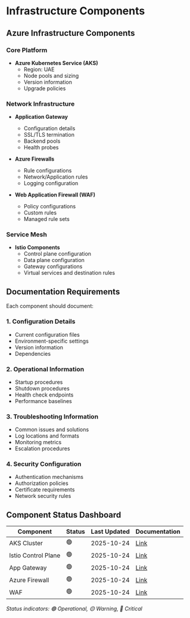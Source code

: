 # Infrastructure Components

## Azure Infrastructure Components

### Core Platform
- **Azure Kubernetes Service (AKS)**
  - Region: UAE
  - Node pools and sizing
  - Version information
  - Upgrade policies

### Network Infrastructure  
- **Application Gateway**
  - Configuration details
  - SSL/TLS termination
  - Backend pools
  - Health probes

- **Azure Firewalls**
  - Rule configurations
  - Network/Application rules
  - Logging configuration

- **Web Application Firewall (WAF)**
  - Policy configurations
  - Custom rules
  - Managed rule sets

### Service Mesh
- **Istio Components**
  - Control plane configuration
  - Data plane configuration
  - Gateway configurations
  - Virtual services and destination rules

## Documentation Requirements

Each component should document:

### 1. Configuration Details
- Current configuration files
- Environment-specific settings
- Version information
- Dependencies

### 2. Operational Information  
- Startup procedures
- Shutdown procedures
- Health check endpoints
- Performance baselines

### 3. Troubleshooting Information
- Common issues and solutions
- Log locations and formats
- Monitoring metrics
- Escalation procedures

### 4. Security Configuration
- Authentication mechanisms
- Authorization policies
- Certificate requirements
- Network security rules

## Component Status Dashboard

| Component | Status | Last Updated | Documentation |
|-----------|---------|--------------|---------------|
| AKS Cluster | 🟢 | 2025-10-24 | [Link](./aks-cluster.md) |
| Istio Control Plane | 🟢 | 2025-10-24 | [Link](../istio/control-plane.md) |
| App Gateway | 🟢 | 2025-10-24 | [Link](./app-gateway.md) |
| Azure Firewall | 🟢 | 2025-10-24 | [Link](./azure-firewall.md) |
| WAF | 🟢 | 2025-10-24 | [Link](./waf-config.md) |

*Status indicators: 🟢 Operational, 🟡 Warning, 🔴 Critical*